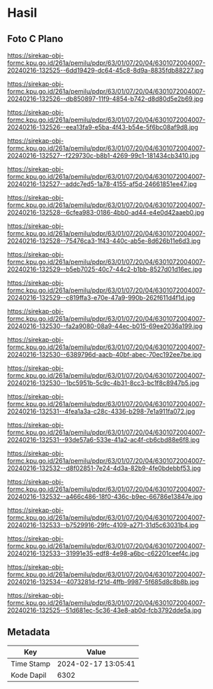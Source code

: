 # Hasil

## Foto C Plano

https://sirekap-obj-formc.kpu.go.id/261a/pemilu/pdpr/63/01/07/20/04/6301072004007-20240216-132525--6dd19429-dc64-45c8-8d9a-8835fdb88227.jpg

https://sirekap-obj-formc.kpu.go.id/261a/pemilu/pdpr/63/01/07/20/04/6301072004007-20240216-132526--db850897-11f9-4854-b742-d8d80d5e2b69.jpg

https://sirekap-obj-formc.kpu.go.id/261a/pemilu/pdpr/63/01/07/20/04/6301072004007-20240216-132526--eea13fa9-e5ba-4f43-b54e-5f6bc08af9d8.jpg

https://sirekap-obj-formc.kpu.go.id/261a/pemilu/pdpr/63/01/07/20/04/6301072004007-20240216-132527--f229730c-b8b1-4269-99c1-181434cb3410.jpg

https://sirekap-obj-formc.kpu.go.id/261a/pemilu/pdpr/63/01/07/20/04/6301072004007-20240216-132527--addc7ed5-1a78-4155-af5d-24661851ee47.jpg

https://sirekap-obj-formc.kpu.go.id/261a/pemilu/pdpr/63/01/07/20/04/6301072004007-20240216-132528--6cfea983-0186-4bb0-ad44-e4e0d42aaeb0.jpg

https://sirekap-obj-formc.kpu.go.id/261a/pemilu/pdpr/63/01/07/20/04/6301072004007-20240216-132528--75476ca3-1f43-440c-ab5e-8d626b11e6d3.jpg

https://sirekap-obj-formc.kpu.go.id/261a/pemilu/pdpr/63/01/07/20/04/6301072004007-20240216-132529--b5eb7025-40c7-44c2-b1bb-8527d01d16ec.jpg

https://sirekap-obj-formc.kpu.go.id/261a/pemilu/pdpr/63/01/07/20/04/6301072004007-20240216-132529--c819ffa3-e70e-47a9-990b-262f611d4f1d.jpg

https://sirekap-obj-formc.kpu.go.id/261a/pemilu/pdpr/63/01/07/20/04/6301072004007-20240216-132530--fa2a9080-08a9-44ec-b015-69ee2036a199.jpg

https://sirekap-obj-formc.kpu.go.id/261a/pemilu/pdpr/63/01/07/20/04/6301072004007-20240216-132530--6389796d-aacb-40bf-abec-70ec192ee7be.jpg

https://sirekap-obj-formc.kpu.go.id/261a/pemilu/pdpr/63/01/07/20/04/6301072004007-20240216-132530--1bc5951b-5c9c-4b31-8cc3-bc1f8c8947b5.jpg

https://sirekap-obj-formc.kpu.go.id/261a/pemilu/pdpr/63/01/07/20/04/6301072004007-20240216-132531--4fea1a3a-c28c-4336-b298-7e1a911fa072.jpg

https://sirekap-obj-formc.kpu.go.id/261a/pemilu/pdpr/63/01/07/20/04/6301072004007-20240216-132531--93de57a6-533e-41a2-ac4f-cb6cbd88e6f8.jpg

https://sirekap-obj-formc.kpu.go.id/261a/pemilu/pdpr/63/01/07/20/04/6301072004007-20240216-132532--d8f02851-7e24-4d3a-82b9-4fe0bdebbf53.jpg

https://sirekap-obj-formc.kpu.go.id/261a/pemilu/pdpr/63/01/07/20/04/6301072004007-20240216-132532--a466c486-18f0-436c-b9ec-66786e13847e.jpg

https://sirekap-obj-formc.kpu.go.id/261a/pemilu/pdpr/63/01/07/20/04/6301072004007-20240216-132533--b7529916-29fc-4109-a271-31d5c63031b4.jpg

https://sirekap-obj-formc.kpu.go.id/261a/pemilu/pdpr/63/01/07/20/04/6301072004007-20240216-132533--31991e35-edf8-4e98-a6bc-c62201ceef4c.jpg

https://sirekap-obj-formc.kpu.go.id/261a/pemilu/pdpr/63/01/07/20/04/6301072004007-20240216-132534--4073281d-f21d-4ffb-9987-5f685d8c8b8b.jpg

https://sirekap-obj-formc.kpu.go.id/261a/pemilu/pdpr/63/01/07/20/04/6301072004007-20240216-132525--51d681ec-5c36-43e8-ab0d-fcb3792dde5a.jpg


## Metadata

| Key        | Value               |
| ---------- | ------------------- |
| Time Stamp | 2024-02-17 13:05:41 |
| Kode Dapil | 6302                |



